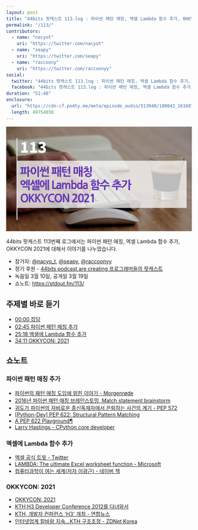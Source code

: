 ```yaml
---
layout: post
title: "44bits 팟캐스트 113.log : 파이썬 패턴 매칭, 엑셀 Lambda 함수 추가, OKKYCON 2021"
permalink: "/113/"
contributors: 
  - name: "nacyot"
    uri: "https://twitter.com/nacyot"
  - name: "seapy"
    uri: "https://twitter.com/seapy"
  - name: "raccoony"
    uri: "https://twitter.com/raccoonyy"
social:
  twitter: "44bits 팟캐스트 113.log : 파이썬 패턴 매칭, 엑셀 Lambda 함수 추가, OKKYCON 2021"
  facebook: "44bits 팟캐스트 113.log : 파이썬 패턴 매칭, 엑셀 Lambda 함수 추가, OKKYCON 2021"
duration: "51:48"
enclosure:
  url: "https://cdn-cf.podty.me/meta/episode_audio/513940/188843_1616079596615.mp3"
  length: 49754038
---
```


![](https://github.com/44bits/stdout.fm/raw/master/_posts/images/44bits-113-log.png)

44bits 팟캐스트 113번째 로그에서는 파이썬 패턴 매칭, 엑셀 Lambda 함수 추가, OKKYCON 2021에 대해서 이야기를 나누었습니다.

* 참가자: [@nacyo_t][nac], [@seapy][sea], [@raccoonyy][rac]
* 정기 후원 - [44bits podcast are creating 프로그래머들의 팟캐스트](https://www.patreon.com/44bits_podcast)
* 녹음일 3월 10일, 공개일 3월 19일
* 쇼노트: https://stdout.fm/113/

[nac]: https://twitter.com/nacyo_t
[sea]: https://twitter.com/seapy
[rac]: https://twitter.com/raccoonyy


## 주제별 바로 듣기

* <a href="#" onclick="jumpPlayer(0.0); return false;">00:00 잡담</a>
* <a href="#" onclick="jumpPlayer(165.0); return false;">02:45 파이썬 패턴 매칭 추가</a>
* <a href="#" onclick="jumpPlayer(1518.0); return false;">25:18 엑셀에 Lambda 함수 추가</a>
* <a href="#" onclick="jumpPlayer(2051.0); return false;">34:11 OKKYCON: 2021</a>


## 쇼노트

### 파이썬 패턴 매칭 추가

* [파이썬의 패턴 매칭 도입에 얽힌 이야기 - Morgenrøde](https://ryanking13.github.io/2021/03/04/python-patma.html)
* [2016년 파이썬 패턴 매칭 브레인스토밍, Match statement brainstorm](https://lwn.net/Articles/693493/)
* [귀도가 파이썬의 자비로운 종신독재자에서 은퇴하는 사건의 계기 - PEP 572](https://www.python.org/dev/peps/pep-0572/)
* [[Python-Dev] PEP 622: Structural Pattern Matching](https://lwn.net/ml/python-dev/CAP7+vJLdGgbQ5kozPjMi5hCTmEZ5cr+8MFOoY_bNCT0pHTZNwg@mail.gmail.com/)
* [A PEP 622 Playground¶](https://mybinder.org/v2/gh/gvanrossum/patma/master?urlpath=lab/tree/playground-622.ipynb)
* [Larry Hastings - CPython core developer](https://discuss.python.org/t/gauging-sentiment-on-pattern-matching/5770/21)

### 엑셀에 Lambda 함수 추가

* [엑셀 공식 트윗 - Twitter](https://twitter.com/msexcel/status/1359248462932549635)
* [LAMBDA: The ultimate Excel worksheet function - Microsoft](https://www.microsoft.com/en-us/research/blog/lambda-the-ultimatae-excel-worksheet-function/)
* [컴퓨터과학이 여는 세계(저자 이광근) - 네이버 책](https://book.naver.com/bookdb/book_detail.nhn?bid=9078133)

### OKKYCON: 2021

* [OKKYCON: 2021](http://www.okkycon.com/2021/)
* [KTH H3 Developer Conference 2012를 다녀와서](https://naleejang.tistory.com/37)
* [KTH, 개발자 컨퍼런스 'H3' 개최 - 연합뉴스](https://www.yna.co.kr/view/AKR20121011180600017)
* [인터넷업계 칼바람 지속…KTH 구조조정 - ZDNet Korea](https://zdnet.co.kr/view/?no=20130307071837)
